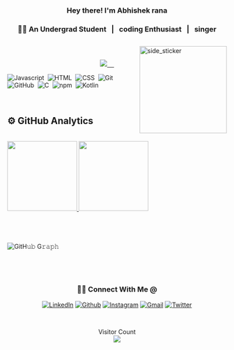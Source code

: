 
 

### <p align="center"> Hey there! I'm Abhishek rana </p>

### <p align="center"> &nbsp; 👨‍🎓 An Undergrad Student &nbsp; | &nbsp; coding Enthusiast &nbsp; | &nbsp; singer &nbsp;  </p>

##

<img align="right" width=200px height=200px alt="side_sticker" src="https://media.giphy.com/media/TEnXkcsHrP4YedChhA/giphy.gif" />

<br/>

<p align="center"> &nbsp; &nbsp; &nbsp; &nbsp; &nbsp; &nbsp; &nbsp; &nbsp; &nbsp; &nbsp; &nbsp; &nbsp; &nbsp; &nbsp; &nbsp; &nbsp; &nbsp; &nbsp; &nbsp; &nbsp; <a href="https://github.com/abhishekrana2003"><img src="https://img.shields.io/github/followers/abhishekrana2003?color=%234CC61E&label=GitHub%20Followers%20%3A"/> &nbsp; &nbsp; <a 
<br/>


<br/>

![Javascript](https://img.shields.io/badge/-Javascript-05122A?style=flat&logo=Javascript&logoColor=FFA518)&nbsp;
![HTML](https://img.shields.io/badge/-HTML-05122A?style=flat&logo=HTML5)&nbsp;
![CSS](https://img.shields.io/badge/-CSS-05122A?style=flat&logo=CSS3&logoColor=1572B6)&nbsp;
![Git](https://img.shields.io/badge/-Git-05122A?style=flat&logo=git)&nbsp;
![GitHub](https://img.shields.io/badge/-GitHub-05122A?style=flat&logo=github)&nbsp;
![C](https://img.shields.io/badge/-C-05122A?style=flat&logo=C&logoColor=A8B9CC)&nbsp;
![npm](https://img.shields.io/badge/-npm-05122A?style=flat&logo=npm)&nbsp;
![Kotlin](https://img.shields.io/badge/-Kotlin-05122A?style=flat&logo=Kotlin)&nbsp;

<br/>

<h2>⚙️ GitHub Analytics</h2>

<br/>
       
<a href="https://github.com/abhishekrana2003">
  
  <img height="160em" src="https://github-readme-stats.vercel.app/api?username=abhishekrana2003&count_private=true&show_icons=true&&theme=chartreuse-dark&include_all_commits=true" />
  <img height="160em" src="https://github-readme-streak-stats.herokuapp.com?user=abhishekrana2003&theme=chartreuse-dark">
  
</a>

<br/>

#

<br/>

![GitH𝚞𝚋 G𝚛𝚊𝚙𝚑](https://activity-graph.herokuapp.com/graph?username=abhishekrana2003&theme=react-dark&hide_border=true&area=true)

#

<br/>

<div align="center">
<h3> 🤝🏻 Connect With Me @ </h3>

[![LinkedIn](https://img.shields.io/badge/LinkedIn-black?style=flat-square&logo=Linkedin)](https://www.linkedin.com/in/abhishek-rana-130003203/)
[![Github](https://img.shields.io/badge/GitHub-black?style=flat-square&logo=GitHub)](https://github.com/abhishekrana2003)
[![Instagram](https://img.shields.io/badge/Instagram-black?style=flat-square&logo=Instagram)](https://www.instagram.com/abhishekrana2003/)
[![Gmail](https://img.shields.io/badge/Gmail-black?style=flat-square&logo=Gmail)](mailto:rana.abhi2003@gmail.com)
[![Twitter](https://img.shields.io/badge/Twitter-black?style=flat-square&logo=Twitter)](https://twitter.com/Abhishe37280501)

</div>

<br/>

<p align="center"> 
  Visitor Count
  
  </br>
  <img src="https://profile-counter.glitch.me/abhishekrana2003/count.svg" />
</p>

